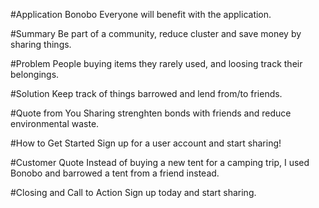 #Application
Bonobo
Everyone will benefit with the application.

#Summary
Be part of a community, reduce cluster and save money by sharing things. 

#Problem
People buying items they rarely used, and loosing track their belongings. 

#Solution
Keep track of things barrowed and lend from/to friends.

#Quote from You
Sharing strenghten bonds with friends and reduce environmental waste.

#How to Get Started
Sign up for a user account and start sharing! 

#Customer Quote
Instead of buying a new tent for a camping trip, I used Bonobo and barrowed a tent from a friend instead.   

#Closing and Call to Action
Sign up today and start sharing. 